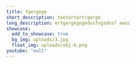 ```yaml
---
title: fgergege
short_description: teetertertrgerge
long_description: ertgergegegedvsfvgsdvsf ewsc
showcase:
  add_to_showcase: true
  bg_img: uploads/3.jpg
  float_img: uploads/obj-6.png
youtube: "null"
---
```

